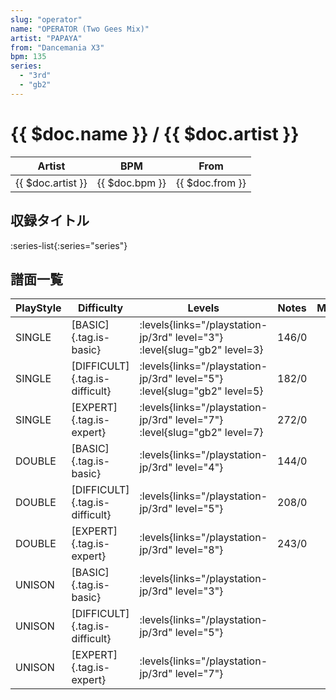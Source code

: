 ```yaml
---
slug: "operator"
name: "OPERATOR (Two Gees Mix)"
artist: "PAPAYA"
from: "Dancemania X3"
bpm: 135
series:
  - "3rd"
  - "gb2"
---
```


# {{ $doc.name }} / {{ $doc.artist }}

|Artist|BPM|From|
|------|---|----|
|{{ $doc.artist }}|{{ $doc.bpm }}|{{ $doc.from }}|

## 収録タイトル

:series-list{:series="series"}

## 譜面一覧

|PlayStyle|Difficulty|Levels|Notes|Movie|
|---------|----------|------|-----|-----|
|SINGLE|[BASIC]{.tag.is-basic}| :levels{links="/playstation-jp/3rd" level="3"} :level{slug="gb2" level=3}|146/0||
|SINGLE|[DIFFICULT]{.tag.is-difficult}| :levels{links="/playstation-jp/3rd" level="5"} :level{slug="gb2" level=5}|182/0||
|SINGLE|[EXPERT]{.tag.is-expert}| :levels{links="/playstation-jp/3rd" level="7"} :level{slug="gb2" level=7}|272/0||
|DOUBLE|[BASIC]{.tag.is-basic}| :levels{links="/playstation-jp/3rd" level="4"}|144/0||
|DOUBLE|[DIFFICULT]{.tag.is-difficult}| :levels{links="/playstation-jp/3rd" level="5"}|208/0||
|DOUBLE|[EXPERT]{.tag.is-expert}| :levels{links="/playstation-jp/3rd" level="8"}|243/0||
|UNISON|[BASIC]{.tag.is-basic}| :levels{links="/playstation-jp/3rd" level="3"}|||
|UNISON|[DIFFICULT]{.tag.is-difficult}| :levels{links="/playstation-jp/3rd" level="5"}|||
|UNISON|[EXPERT]{.tag.is-expert}| :levels{links="/playstation-jp/3rd" level="7"}|||
